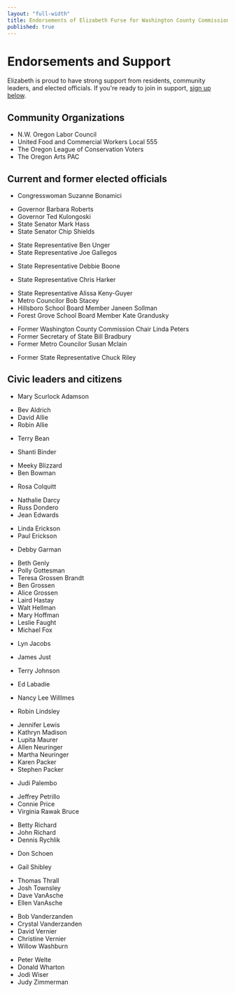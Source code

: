 ```yaml
---
layout: "full-width"
title: Endorsements of Elizabeth Furse for Washington County Commission District 4
published: true
---
```


# Endorsements and Support

Elizabeth is proud to have strong support from residents, community leaders, and elected officials. If you're ready to join in support, [sign up below](#endorse).

## Community Organizations
- N.W. Oregon Labor Council
- United Food and Commercial Workers Local 555
- The Oregon League of Conservation Voters
- The Oregon Arts PAC

## Current and former elected officials

* Congresswoman Suzanne Bonamici
- Governor Barbara Roberts
- Governor Ted Kulongoski
- State Senator Mark Hass
- State Senator Chip Shields
* State Representative Ben Unger
* State Representative Joe Gallegos
- State Representative Debbie Boone
* State Representative Chris Harker
- State Representative Alissa Keny-Guyer
- Metro Councilor Bob Stacey
- Hillsboro School Board Member Janeen Sollman
- Forest Grove School Board Member Kate Grandusky
* Former Washington County Commission Chair Linda Peters
* Former Secretary of State Bill Bradbury
* Former Metro Councilor Susan Mclain
- Former State Representative Chuck Riley

## Civic leaders and citizens

* Mary Scurlock Adamson
- Bev Aldrich
- David Allie
- Robin Allie
* Terry Bean
- Shanti Binder
* Meeky Blizzard
* Ben Bowman
- Rosa Colquitt
* Nathalie Darcy
* Russ Dondero
* Jean Edwards
- Linda Erickson
- Paul Erickson
* Debby Garman
- Beth Genly
- Polly Gottesman
- Teresa Grossen Brandt
- Ben Grossen
- Alice Grossen
- Laird Hastay
- Walt Hellman
- Mary Hoffman
- Leslie Faught
- Michael Fox
* Lyn Jacobs
- James Just
* Terry Johnson
- Ed Labadie
* Nancy Lee Willlmes
- Robin Lindsley
* Jennifer Lewis
* Kathryn Madison
* Lupita Maurer
* Allen Neuringer
* Martha Neuringer
* Karen Packer
* Stephen Packer
- Judi Palembo
* Jeffrey Petrillo
* Connie Price
* Virginia Rawak Bruce
- Betty Richard
- John Richard
- Dennis Rychlik
* Don Schoen
- Gail Shibley
* Thomas Thrall
* Josh Townsley
* Dave VanAsche
* Ellen VanAsche
- Bob Vanderzanden
- Crystal Vanderzanden
- David Vernier
- Christine Vernier
- Willow Washburn
* Peter Welte
* Donald Wharton
* Jodi Wiser
* Judy Zimmerman